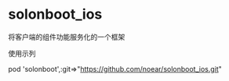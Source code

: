 # solonboot_ios
将客户端的组件功能服务化的一个框架

使用示列

pod 'solonboot',:git=>"https://github.com/noear/solonboot_ios.git"
